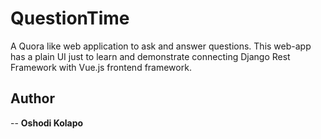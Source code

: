 # QuestionTime
A Quora like web application to ask and answer questions. This web-app has a plain UI just to learn and demonstrate connecting Django Rest Framework with Vue.js frontend framework.


## Author

-- **Oshodi Kolapo**
